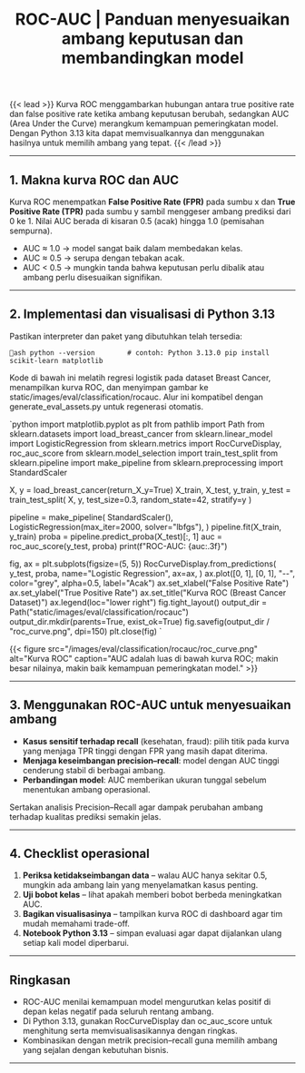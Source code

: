﻿---
title: "ROC-AUC | Panduan menyesuaikan ambang keputusan dan membandingkan model"
linkTitle: "ROC-AUC"
seo_title: "ROC-AUC | Panduan menyesuaikan ambang keputusan dan membandingkan model"
pre: "4.3.3 "
weight: 1
---

{{< lead >}}
Kurva ROC menggambarkan hubungan antara true positive rate dan false positive rate ketika ambang keputusan berubah, sedangkan AUC (Area Under the Curve) merangkum kemampuan pemeringkatan model. Dengan Python 3.13 kita dapat memvisualkannya dan menggunakan hasilnya untuk memilih ambang yang tepat.
{{< /lead >}}

---

## 1. Makna kurva ROC dan AUC

Kurva ROC menempatkan **False Positive Rate (FPR)** pada sumbu x dan **True Positive Rate (TPR)** pada sumbu y sambil menggeser ambang prediksi dari 0 ke 1. Nilai AUC berada di kisaran 0.5 (acak) hingga 1.0 (pemisahan sempurna).

- AUC ≈ 1.0 → model sangat baik dalam membedakan kelas.
- AUC ≈ 0.5 → serupa dengan tebakan acak.
- AUC < 0.5 → mungkin tanda bahwa keputusan perlu dibalik atau ambang perlu disesuaikan signifikan.

---

## 2. Implementasi dan visualisasi di Python 3.13

Pastikan interpreter dan paket yang dibutuhkan telah tersedia:

`ash
python --version        # contoh: Python 3.13.0
pip install scikit-learn matplotlib
`

Kode di bawah ini melatih regresi logistik pada dataset Breast Cancer, menampilkan kurva ROC, dan menyimpan gambar ke static/images/eval/classification/rocauc. Alur ini kompatibel dengan generate_eval_assets.py untuk regenerasi otomatis.

`python
import matplotlib.pyplot as plt
from pathlib import Path
from sklearn.datasets import load_breast_cancer
from sklearn.linear_model import LogisticRegression
from sklearn.metrics import RocCurveDisplay, roc_auc_score
from sklearn.model_selection import train_test_split
from sklearn.pipeline import make_pipeline
from sklearn.preprocessing import StandardScaler

X, y = load_breast_cancer(return_X_y=True)
X_train, X_test, y_train, y_test = train_test_split(
    X, y, test_size=0.3, random_state=42, stratify=y
)

pipeline = make_pipeline(
    StandardScaler(),
    LogisticRegression(max_iter=2000, solver="lbfgs"),
)
pipeline.fit(X_train, y_train)
proba = pipeline.predict_proba(X_test)[:, 1]
auc = roc_auc_score(y_test, proba)
print(f"ROC-AUC: {auc:.3f}")

fig, ax = plt.subplots(figsize=(5, 5))
RocCurveDisplay.from_predictions(
    y_test,
    proba,
    name="Logistic Regression",
    ax=ax,
)
ax.plot([0, 1], [0, 1], "--", color="grey", alpha=0.5, label="Acak")
ax.set_xlabel("False Positive Rate")
ax.set_ylabel("True Positive Rate")
ax.set_title("Kurva ROC (Breast Cancer Dataset)")
ax.legend(loc="lower right")
fig.tight_layout()
output_dir = Path("static/images/eval/classification/rocauc")
output_dir.mkdir(parents=True, exist_ok=True)
fig.savefig(output_dir / "roc_curve.png", dpi=150)
plt.close(fig)
`

{{< figure src="/images/eval/classification/rocauc/roc_curve.png" alt="Kurva ROC" caption="AUC adalah luas di bawah kurva ROC; makin besar nilainya, makin baik kemampuan pemeringkatan model." >}}

---

## 3. Menggunakan ROC-AUC untuk menyesuaikan ambang

- **Kasus sensitif terhadap recall** (kesehatan, fraud): pilih titik pada kurva yang menjaga TPR tinggi dengan FPR yang masih dapat diterima.
- **Menjaga keseimbangan precision–recall**: model dengan AUC tinggi cenderung stabil di berbagai ambang.
- **Perbandingan model**: AUC memberikan ukuran tunggal sebelum menentukan ambang operasional.

Sertakan analisis Precision–Recall agar dampak perubahan ambang terhadap kualitas prediksi semakin jelas.

---

## 4. Checklist operasional

1. **Periksa ketidakseimbangan data** – walau AUC hanya sekitar 0.5, mungkin ada ambang lain yang menyelamatkan kasus penting.
2. **Uji bobot kelas** – lihat apakah memberi bobot berbeda meningkatkan AUC.
3. **Bagikan visualisasinya** – tampilkan kurva ROC di dashboard agar tim mudah memahami trade-off.
4. **Notebook Python 3.13** – simpan evaluasi agar dapat dijalankan ulang setiap kali model diperbarui.

---

## Ringkasan

- ROC-AUC menilai kemampuan model mengurutkan kelas positif di depan kelas negatif pada seluruh rentang ambang.
- Di Python 3.13, gunakan RocCurveDisplay dan oc_auc_score untuk menghitung serta memvisualisasikannya dengan ringkas.
- Kombinasikan dengan metrik precision–recall guna memilih ambang yang sejalan dengan kebutuhan bisnis.
---

